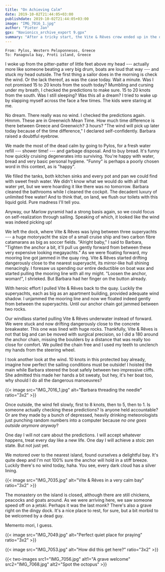 ```yaml
---
title: "On Achieving Calm"
date: 2019-10-02T21:44:05+03:00
publishdate: 2019-10-02T21:44:05+03:00
image: "IMG_7016_1.jpg"
author: "Pieter Jan"
gpx: "Navionics_archive_export 9.gpx"
summary: "After a tricky start, the Vite & Rêves crew ended up in the delightful, quiet bay of Panagoula."
---
```


`From: Pylos, Western Peloponnesos, Greece`<br/>
`To: Panagoula bay, Proti island, Greece`

I woke up from the pitter-patter of little feet above my head --- actually more like someone beating a very big drum, boats are loud that way --- and stuck my head outside. The first thing a sailor does in the morning is check the wind. Or the lack thereof, as was the case today. Wait a minute. Was I not promised 15 to 20 knots from the south today? Mumbling and cursing under my breath, I checked the predictions to make sure. 15 to 20 knots from the south. Was I still sleeping? Was this all a dream? I tried to wake up by slapping myself across the face a few times. The kids were staring at me.

No dream. There really was no wind. I checked the predictions again. Hmmm. These are in Greenwich Mean Time. How much time difference is there between Greece and Greenwich? 3 hours? "The wind will pick up later today because of the time difference," I declared self-confidently. Barbara raised a doubtful eyebrow.

We made the most of the dead calm by going to Pylos, for a fresh water refill --- shower time! --- and garbage disposal. And to buy bread. It's funny how quickly cruising degenerates into surviving. You're happy with water, bread and very basic personal hygiene. "Funny" is perhaps a poorly chosen word in this context, as is "happy".

We filled the tanks, both kitchen sinks and every pot and pan we could find with sweet fresh water. We didn't know what we would do with all that water yet, but we were hoarding it like there was no tomorrow. Barbara cleaned the bathrooms while I cleaned the cockpit. The decadent luxury of unlimited free water! And to think that, on land, we flush our toilets with this liquid gold. Pure madness I'll tell you.

Anyway, our Marlow pyramid had a strong basis again, so we could focus on self-realization through sailing. Speaking of which, it looked like the wind was indeed picking up!

We left the dock, where Vite & Rêves was lying between three superyachts --- a huge motoryacht the size of a small cruise ship and two carbon fibre catamarans as big as soccer fields. "Alright baby," I said to Barbara, "Tighten the anchor a bit, it'll pull us gently forward from between these very expensive looking megayachts." As we were floating forward, my mooring line got jammed in the quay ring. Vite & Rêves started drifting dangerously close to the nearest superyacht, its mirror-like hull shining menacingly. I foresaw us spending our entire deductible on boat wax and started pulling the mooring line with all my might. "Loosen the anchor, woman!", I shrieked. But Barbara had her finger on the button already.

With heroic effort I pulled Vite & Rêves back to the quay. Luckily the superyachts, each as big as an apartment building, provided adequate wind shadow. I unjammed the mooring line and now we floated indeed gently from between the superyachts. Until our anchor chain got jammed between two rocks.

Our windlass started pulling Vite & Rêves underwater instead of forward. We were stuck and now drifting dangerously close to the concrete breakwater. This one was lined with huge rocks. Thankfully, Vite & Rêves is not that big and can be moved with surgical precision, so I did a 180 around the anchor chain, missing the boulders by a distance that was really too close for comfort. We pulled the chain free and I used my teeth to unclench my hands from the steering wheel.

I took another look at the wind. 10 knots in this protected bay already, imagine how perfect the sailing conditions must be outside! I hoisted the main while Barbara steered the boat safely between two impressive cliffs. She admitted this made her hands a bit sweaty, but hey, it's her boat too, why should I do all the dangerous manoeuvres?

{{< image src="IMG_7016_1.jpg" alt="Barbara threading the needle" ratio="3x2" >}}

Once outside, the wind fell slowly, first to 8 knots, then to 5, then to 1. Is someone actually checking these predictions? Is anyone held accountable? Or are they made by a bunch of depressed, heavily drinking meteorologists just punching random numbers into a computer because _no one goes outside anymore anyway_?

One day I will not care about the predictions. I will accept whatever happens, treat every day like a new life. One day I will achieve a stoic zen state. But not just yet.

We motored over to the nearest island, found ourselves a delightful bay. It's quite deep and I'm not 100% sure the anchor will hold in a stiff breeze. Luckily there's no wind today, haha. You see, every dark cloud has a silver lining.

{{< image src="IMG_7035.jpg" alt="Vite & Rêves in a very calm bay" ratio="3x2" >}}

The monastery on the island is closed, although there are still chickens, peacocks and goats around. As we were arriving here, we saw someone speed off on a jetski. Perhaps it was the last monk? There's also a grave right on the dingy dock. It's a nice place to rest, for sure, but a bit morbid to be welcomed by a dead guy.

Memento mori, I guess.

{{< image src="IMG_7049.jpg" alt="Perfect quiet place for praying" ratio="3x2" >}}

{{< image src="IMG_7053.jpg" alt="How did this get here?" ratio="3x2" >}}

{{< two-images src1="IMG_7056.jpg" alt1="A grave welcome" src2="IMG_7068.jpg" alt2="Spot the octopus" >}}
